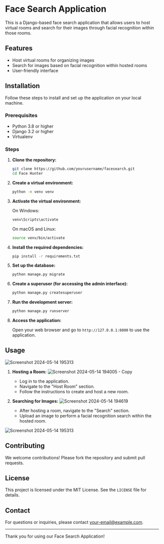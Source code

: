# Face Search Application

This is a Django-based face search application that allows users to host virtual rooms and search for their images through facial recognition within those rooms.

## Features

- Host virtual rooms for organizing images
- Search for images based on facial recognition within hosted rooms
- User-friendly interface

## Installation

Follow these steps to install and set up the application on your local machine.

### Prerequisites

- Python 3.8 or higher
- Django 3.2 or higher
- Virtualenv

### Steps

1. **Clone the repository:**

    ```bash
    git clone https://github.com/yourusername/facesearch.git
    cd Face Hunter
    ```

2. **Create a virtual environment:**

    ```bash
    python -m venv venv
    ```

3. **Activate the virtual environment:**

    On Windows:

    ```bash
    venv\Scripts\activate
    ```

    On macOS and Linux:

    ```bash
    source venv/bin/activate
    ```

4. **Install the required dependencies:**

    ```bash
    pip install -r requirements.txt
    ```

5. **Set up the database:**

    ```bash
    python manage.py migrate
    ```

6. **Create a superuser (for accessing the admin interface):**

    ```bash
    python manage.py createsuperuser
    ```

7. **Run the development server:**

    ```bash
    python manage.py runserver
    ```

8. **Access the application:**

    Open your web browser and go to `http://127.0.0.1:8000` to use the application.

## Usage

![Screenshot 2024-05-14 195313](https://github.com/Yshprajapti18/Face-Search/assets/128960060/156fd5be-df49-48c2-8ca7-0c707e5ac6f5)


1. **Hosting a Room:**
 ![Screenshot 2024-05-14 194005 - Copy](https://github.com/Yshprajapti18/Face-Search/assets/128960060/bda20194-f9cf-4ef3-ba6b-5792cd74070e)
  
    - Log in to the application.
    - Navigate to the "Host Room" section.
    - Follow the instructions to create and host a new room.

2. **Searching for Images:**
![Screenshot 2024-05-14 194619](https://github.com/Yshprajapti18/Face-Search/assets/128960060/b40a6981-f473-4e92-9c42-4719794c100f)

    - After hosting a room, navigate to the "Search" section.
    - Upload an image to perform a facial recognition search within the hosted room.

![Screenshot 2024-05-14 195313](https://github.com/Yshprajapti18/Face-Search/assets/128960060/4f853165-4c82-4385-83db-29e862db67fe)

## Contributing

We welcome contributions! Please fork the repository and submit pull requests.

## License

This project is licensed under the MIT License. See the `LICENSE` file for details.

## Contact

For questions or inquiries, please contact [your-email@example.com](mailto:your-email@example.com).

---

Thank you for using our Face Search Application!
